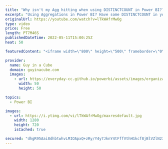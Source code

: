 ```yaml
---
title: "Why isn't my Agg hitting when using DISTINCTCOUNT in Power BI???"
excerpt: "Using Aggregations in Power BI? Have some DISTINCTCOUNT in your measures? Wondering why the queries are slow and not hitting the aggs? Patrick shows you what is going on! Get ready for some DAX fusion!  DAX Fusion: https://dax.tips/2019/08/05/dax-fusion/  Aggregations Documentation: https://docs.microsoft.com/power-bi/transform-model/aggregations-advanced"
originalUrl: https://youtube.com/watch?v=lTkWAfrMwOg
type: video
price: Free
length: PT7M46S
publishedDateTime: 2022-05-11T15:00:25Z
heat: 50

featuredContent: "<iframe width=\"800\" height=\"500\" frameborder=\"0\" src=\"https://www.youtube.com/embed/lTkWAfrMwOg\" allow=\"accelerometer; autoplay; encrypted-media; gyroscope; picture-in-picture\" allowfullscreen></iframe>"

provider:
  name: Guy in a Cube
  domain: guyinacube.com
  images:
    - url: https://everyday-cc.github.io/powerbi/assets/images/organizations/guyinacube.com-50x50.jpg
      width: 50
      height: 50

topics:
  - Power BI

images:
  - url: https://i.ytimg.com/vi/lTkWAfrMwOg/maxresdefault.jpg
    width: 1280
    height: 720
    isCached: true

secured: "dhgR95Aai8dhbtwhvLMIOApxQ+zRy/Y4y7JknY4tFffVthH1kcf8jBlVZlN23dGe6d02yr/aaVRE3pqD6htt2ncpiQpGezsEtVY3AWs+tu/Q7iNxI9ISdmWfpPxyPbvgue9KbG+A7HcKqRuehr0JD/Pq1IR00PXCxyIgMOCRGPntX7DOKxp30wAFNZ2Qf3IImT19N6SoMMEHXj3Bsr7RSOaA9P+4dF375n7AxnVb9/WaJ10sucsIx1l+nJgJ1fEoga9pr+4JWuzIsABX6SgR9y2CZfpyCTVrNKHOGwFs+Sgf1cySPaLsA6s/RuJEIpKz2xn4wfCVp/y8wDBFITNSHvoR30FRTiTfPKHYVh9it3SLPGr0tqy/FFGNYdgLO1CrL2W1IPpQTHj48rTmsmU04Zn5Q0ijlHAZcwJUC3rMb/A=;4oEUbbW4uNaXL+IEbXiBcA=="
---
```


